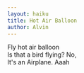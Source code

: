 ```yaml
---
layout: haiku
title: Hot Air Balloon
author: Alvin
---
```


Fly hot air balloon<br>
Is that a bird flying? No,<br>
It's an Airplane. Aaah<br>